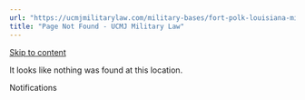 ```yaml
---
url: "https://ucmjmilitarylaw.com/military-bases/fort-polk-louisiana-military-defense-lawyer-ucmj-legal-guide/%7Blocation12"
title: "Page Not Found - UCMJ Military Law"
---
```


[Skip to content](https://ucmjmilitarylaw.com/military-bases/fort-polk-louisiana-military-defense-lawyer-ucmj-legal-guide/%7Blocation12#content)

It looks like nothing was found at this location.

Notifications